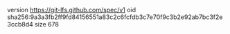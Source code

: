 version https://git-lfs.github.com/spec/v1
oid sha256:9a3a3fb2ff9fd84156551a83c2c6fcfdb3c7e70f9c3b2e92ab7bc3f2e3ccb8d4
size 678
